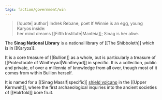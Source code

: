 ```yaml
---
tags: faction/government/win
---
```

> [!quote| author] Indrek Rebane, poet
> If Winnie is an egg, young Karyos inside: <br> her mind dreams [[Fifth Institute|Manteia]]; Sinag is her alive.

The **Sinag National Library** is a national library of [[The Shibboleth]] which is in [[Karyos]].

It is a core treasure of [[Bullion]] as a whole, but is particularly a treasure of [[Protectorate of Winifreyad|Winifreyad]] in specific. It is a collection, public and private, of over a millennia of knowledge from all over, though most of it comes from within Bullion herself. 

It is named for a [[Sinag Massif|specific]] [shield volcano](https://en.wikipedia.org/wiki/Shield_volcano) in the [[Upper Kernwelt]], where the first archaeological inquiries into the ancient societies of [[Holrfold]] bore fruit.
